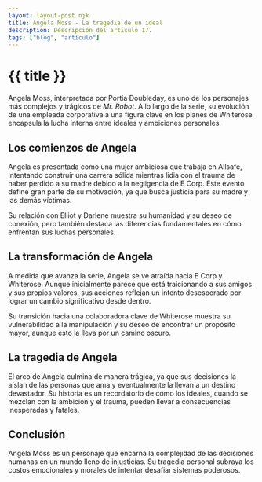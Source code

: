 ```yaml
---
layout: layout-post.njk
title: Angela Moss - La tragedia de un ideal
description: Descripción del artículo 17.
tags: ["blog", "artículo"]
---
```


# {{ title }}

Angela Moss, interpretada por Portia Doubleday, es uno de los personajes más complejos y trágicos de *Mr. Robot*. A lo largo de la serie, su evolución de una empleada corporativa a una figura clave en los planes de Whiterose encapsula la lucha interna entre ideales y ambiciones personales.

## Los comienzos de Angela

Angela es presentada como una mujer ambiciosa que trabaja en Allsafe, intentando construir una carrera sólida mientras lidia con el trauma de haber perdido a su madre debido a la negligencia de E Corp. Este evento define gran parte de su motivación, ya que busca justicia para su madre y las demás víctimas.

Su relación con Elliot y Darlene muestra su humanidad y su deseo de conexión, pero también destaca las diferencias fundamentales en cómo enfrentan sus luchas personales.

## La transformación de Angela

A medida que avanza la serie, Angela se ve atraída hacia E Corp y Whiterose. Aunque inicialmente parece que está traicionando a sus amigos y sus propios valores, sus acciones reflejan un intento desesperado por lograr un cambio significativo desde dentro.

Su transición hacia una colaboradora clave de Whiterose muestra su vulnerabilidad a la manipulación y su deseo de encontrar un propósito mayor, aunque esto la lleva por un camino oscuro.

## La tragedia de Angela

El arco de Angela culmina de manera trágica, ya que sus decisiones la aíslan de las personas que ama y eventualmente la llevan a un destino devastador. Su historia es un recordatorio de cómo los ideales, cuando se mezclan con la ambición y el trauma, pueden llevar a consecuencias inesperadas y fatales.

## Conclusión

Angela Moss es un personaje que encarna la complejidad de las decisiones humanas en un mundo lleno de injusticias. Su tragedia personal subraya los costos emocionales y morales de intentar desafiar sistemas poderosos.
